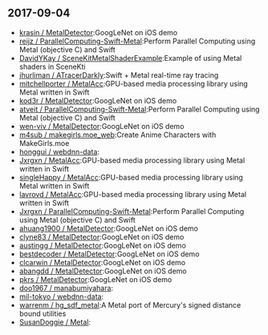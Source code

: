 ## 2017-09-04

* [krasin / MetalDetector](https://github.com/krasin/MetalDetector):GoogLeNet on iOS demo
* [reijz / ParallelComputing-Swift-Metal](https://github.com/reijz/ParallelComputing-Swift-Metal):Perform Parallel Computing using Metal (objective C) and Swift
* [DavidYKay / SceneKitMetalShaderExample](https://github.com/DavidYKay/SceneKitMetalShaderExample):Example of using Metal shaders in SceneKti
* [jhurliman / ATracerDarkly](https://github.com/jhurliman/ATracerDarkly):Swift + Metal real-time ray tracing
* [mitchellporter / MetalAcc](https://github.com/mitchellporter/MetalAcc):GPU-based media processing library using Metal written in Swift
* [kod3r / MetalDetector](https://github.com/kod3r/MetalDetector):GoogLeNet on iOS demo
* [atveit / ParallelComputing-Swift-Metal](https://github.com/atveit/ParallelComputing-Swift-Metal):Perform Parallel Computing using Metal (objective C) and Swift
* [wen-viv / MetalDetector](https://github.com/wen-viv/MetalDetector):GoogLeNet on iOS demo
* [m4sub / makegirls.moe_web](https://github.com/m4sub/makegirls.moe_web):Create Anime Characters with MakeGirls.moe
* [honggui / webdnn-data](https://github.com/honggui/webdnn-data):
* [Jxrgxn / MetalAcc](https://github.com/Jxrgxn/MetalAcc):GPU-based media processing library using Metal written in Swift
* [singleHappy / MetalAcc](https://github.com/singleHappy/MetalAcc):GPU-based media processing library using Metal written in Swift
* [lavrovd / MetalAcc](https://github.com/lavrovd/MetalAcc):GPU-based media processing library using Metal written in Swift
* [Jxrgxn / ParallelComputing-Swift-Metal](https://github.com/Jxrgxn/ParallelComputing-Swift-Metal):Perform Parallel Computing using Metal (objective C) and Swift
* [ahuang1900 / MetalDetector](https://github.com/ahuang1900/MetalDetector):GoogLeNet on iOS demo
* [clyne83 / MetalDetector](https://github.com/clyne83/MetalDetector):GoogLeNet on iOS demo
* [austingg / MetalDetector](https://github.com/austingg/MetalDetector):GoogLeNet on iOS demo
* [bestdecoder / MetalDetector](https://github.com/bestdecoder/MetalDetector):GoogLeNet on iOS demo
* [clcarwin / MetalDetector](https://github.com/clcarwin/MetalDetector):GoogLeNet on iOS demo
* [abangdd / MetalDetector](https://github.com/abangdd/MetalDetector):GoogLeNet on iOS demo
* [pkrs / MetalDetector](https://github.com/pkrs/MetalDetector):GoogLeNet on iOS demo
* [doo1967 / manabumiyahara](https://github.com/doo1967/manabumiyahara):
* [mil-tokyo / webdnn-data](https://github.com/mil-tokyo/webdnn-data):
* [warrenm / hg_sdf_metal](https://github.com/warrenm/hg_sdf_metal):A Metal port of Mercury's signed distance bound utilities
* [SusanDoggie / Metal](https://github.com/SusanDoggie/Metal):
